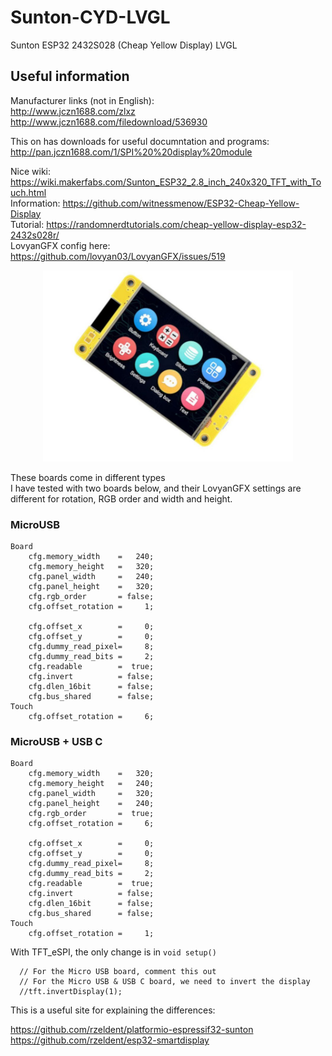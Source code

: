 # Sunton-CYD-LVGL
Sunton  ESP32 2432S028 (Cheap Yellow Display) LVGL

## Useful information

Manufacturer links (not in English):   
http://www.jczn1688.com/zlxz    
http://www.jczn1688.com/filedownload/536930    

This on has downloads for useful documntation and programs:    
http://pan.jczn1688.com/1/SPI%20%20display%20module  
     
Nice wiki:     https://wiki.makerfabs.com/Sunton_ESP32_2.8_inch_240x320_TFT_with_Touch.html   
Information:   https://github.com/witnessmenow/ESP32-Cheap-Yellow-Display    
Tutorial:      https://randomnerdtutorials.com/cheap-yellow-display-esp32-2432s028r/    
LovyanGFX config here: https://github.com/lovyan03/LovyanGFX/issues/519   


<p align="center">
  <img src="https://github.com/paulhamsh/Sunton-CYD-LVGL/blob/main/sunton_esp32_2432S028.jpg" width="400" title="Sunton 2432S028 (Cheap Yellow Display)">
</p>

These boards come in different types   
I have tested with two boards below, and their LovyanGFX settings are different for rotation, RGB order and width and height.    

### MicroUSB
```
Board
    cfg.memory_width    =   240;
    cfg.memory_height   =   320;
    cfg.panel_width     =   240;
    cfg.panel_height    =   320;
    cfg.rgb_order       = false;
    cfg.offset_rotation =     1;

    cfg.offset_x        =     0;
    cfg.offset_y        =     0;
    cfg.dummy_read_pixel=     8;
    cfg.dummy_read_bits =     2;
    cfg.readable        =  true;
    cfg.invert          = false;
    cfg.dlen_16bit      = false;
    cfg.bus_shared      = false;
Touch
    cfg.offset_rotation =     6;
```

### MicroUSB + USB C
```
Board
    cfg.memory_width    =   320;
    cfg.memory_height   =   240;
    cfg.panel_width     =   320;
    cfg.panel_height    =   240;
    cfg.rgb_order       =  true;
    cfg.offset_rotation =     6;

    cfg.offset_x        =     0;
    cfg.offset_y        =     0;
    cfg.dummy_read_pixel=     8;
    cfg.dummy_read_bits =     2;
    cfg.readable        =  true;
    cfg.invert          = false;
    cfg.dlen_16bit      = false;
    cfg.bus_shared      = false;
Touch
    cfg.offset_rotation =     1;
```

With TFT_eSPI, the only change is in ```void setup()```  

```
  // For the Micro USB board, comment this out
  // For the Micro USB & USB C board, we need to invert the display
  //tft.invertDisplay(1);
```

This is a useful site for explaining the differences:

https://github.com/rzeldent/platformio-espressif32-sunton    
https://github.com/rzeldent/esp32-smartdisplay    

